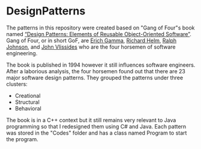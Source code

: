 # DesignPatterns
The patterns in this repository were created based on "Gang of Four"s book named [“Design Patterns: Elements of Reusable Object-Oriented Software”](https://en.wikipedia.org/wiki/Design_Patterns). Gang of Four, or in short GoF, are [Erich Gamma](https://en.wikipedia.org/wiki/Erich_Gamma), [Richard Helm](https://wiki.c2.com/?RichardHelm), [Ralph Johnson](https://en.wikipedia.org/wiki/Ralph_Johnson_(computer_scientist)), and [John Vlissides](https://en.wikipedia.org/wiki/John_Vlissides) who are the four horsemen of software engineering.

The book is published in 1994 however it still influences software engineers. After a laborious analysis, the four horsemen found out that there are 23 major software design patterns. They grouped the patterns under three clusters:
- Creational
- Structural
- Behavioral

The book is in a C++ context but it still remains very relevant to Java programming so that I redesigned them using C# and Java. Each pattern was stored in the "Codes" folder and has a class named Program to start the program.
